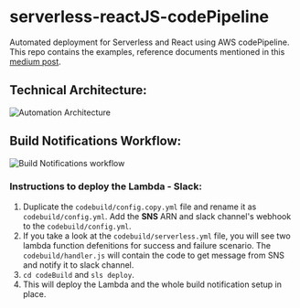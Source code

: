 # serverless-reactJS-codePipeline
Automated deployment for Serverless and React using AWS codePipeline. This repo contains the examples, reference documents mentioned in this [medium post](https://medium.com/@lakshmanLD/automated-deployment-of-serverless-and-react-using-aws-codepipeline-e268bbb032e).

## Technical Architecture:
![Automation Architecture](https://raw.githubusercontent.com/lakshmantgld/serverless-reactJS-codePipeline/master/readmeFiles/architecture.png)

## Build Notifications Workflow:
![Build Notifications workflow](https://raw.githubusercontent.com/lakshmantgld/serverless-reactJS-codePipeline/master/readmeFiles/buildNotifications.png)

### Instructions to deploy the Lambda - Slack:

1. Duplicate the `codebuild/config.copy.yml` file and rename it as `codebuild/config.yml`. Add the **SNS** ARN and slack channel's webhook to the `codebuild/config.yml`.
2. If you take a look at the `codebuild/serverless.yml` file, you will see two lambda function defenitions for success and failure scenario. The `codebuild/handler.js` will contain the code to get message from SNS and notify it to slack channel.
3. `cd codeBuild` and `sls deploy`.
4. This will deploy the Lambda and the whole build notification setup in place.

